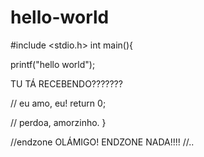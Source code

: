 # hello-world
#include <stdio.h>
int main(){

  printf("hello world");
  
  TU TÁ RECEBENDO???????

// eu amo, eu!
return 0;

// perdoa, amorzinho. 
}

//endzone
OLÁMIGO!
ENDZONE NADA!!!!
//..
